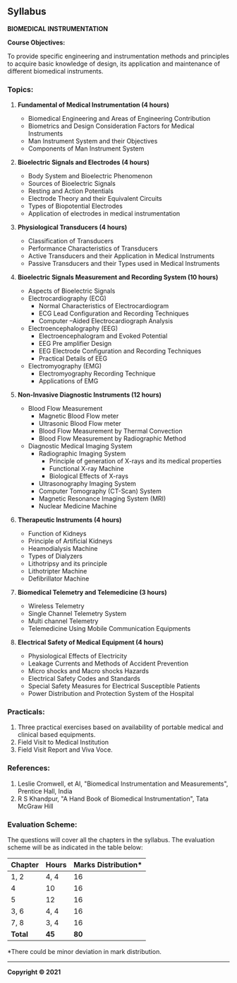 ## Syllabus

**BIOMEDICAL INSTRUMENTATION**

**Course Objectives:** 

To provide specific engineering and instrumentation methods and principles to acquire basic knowledge of design, its application and maintenance of different biomedical instruments.

### Topics:

1. **Fundamental of Medical Instrumentation (4 hours)**
    * Biomedical Engineering and Areas of Engineering Contribution
    * Biometrics and Design Consideration Factors for Medical Instruments
    * Man Instrument System and their Objectives
    * Components of Man Instrument System

2. **Bioelectric Signals and Electrodes (4 hours)**
    * Body System and Bioelectric Phenomenon
    * Sources of Bioelectric Signals
    * Resting and Action Potentials
    * Electrode Theory and their Equivalent Circuits
    * Types of Biopotential Electrodes
    * Application of electrodes in medical instrumentation

3. **Physiological Transducers (4 hours)**
    * Classification of Transducers
    * Performance Characteristics of Transducers
    * Active Transducers and their Application in Medical Instruments
    * Passive Transducers and their Types used in Medical Instruments

4. **Bioelectric Signals Measurement and Recording System (10 hours)**
    * Aspects of Bioelectric Signals
    * Electrocardiography (ECG)
        * Normal Characteristics of Electrocardiogram
        * ECG Lead Configuration and Recording Techniques
        * Computer –Aided Electrocardiograph Analysis
    * Electroencephalography (EEG)
        * Electroencephalogram and Evoked Potential
        * EEG Pre amplifier Design
        * EEG Electrode Configuration and Recording Techniques
        * Practical Details of EEG
    * Electromyography (EMG)
        * Electromyography Recording Technique
        * Applications of EMG

5. **Non-Invasive Diagnostic Instruments (12 hours)**
    * Blood Flow Measurement
        * Magnetic Blood Flow meter
        * Ultrasonic Blood Flow meter
        * Blood Flow Measurement by Thermal Convection
        * Blood Flow Measurement by Radiographic Method
    * Diagnostic Medical Imaging System
        * Radiographic Imaging System
            * Principle of generation of X-rays and its medical properties
            * Functional X-ray Machine
            * Biological Effects of X-rays
        * Ultrasonography Imaging System
        * Computer Tomography (CT-Scan) System
        * Magnetic Resonance Imaging System (MRI)
        * Nuclear Medicine Machine

6. **Therapeutic Instruments (4 hours)**
    * Function of Kidneys
    * Principle of Artificial Kidneys
    * Heamodialysis Machine
    * Types of Dialyzers
    * Lithotripsy and its principle
    * Lithotripter Machine
    * Defibrillator Machine

7. **Biomedical Telemetry and Telemedicine (3 hours)**
    * Wireless Telemetry
    * Single Channel Telemetry System
    * Multi channel Telemetry
    * Telemedicine Using Mobile Communication Equipments

8. **Electrical Safety of Medical Equipment (4 hours)**
    * Physiological Effects of Electricity
    * Leakage Currents and Methods of Accident Prevention
    * Micro shocks and Macro shocks Hazards
    * Electrical Safety Codes and Standards
    * Special Safety Measures for Electrical Susceptible Patients
    * Power Distribution and Protection System of the Hospital

### Practicals:

1. Three practical exercises based on availability of portable medical and clinical based equipments.
2. Field Visit to Medical Institution
3. Field Visit Report and Viva Voce.

### References:

1. Leslie Cromwell, et Al, "Biomedical Instrumentation and Measurements", Prentice Hall, India
2. R S Khandpur, "A Hand Book of Biomedical Instrumentation", Tata McGraw Hill

### Evaluation Scheme:

The questions will cover all the chapters in the syllabus. The evaluation scheme will be as indicated in the table below:

| Chapter | Hours | Marks Distribution* |
|---|---|---|
| 1, 2 | 4, 4 | 16 |
| 4 | 10 | 16 |
| 5 | 12 | 16 |
| 3, 6 | 4, 4 | 16 |
| 7, 8 | 3, 4 | 16 |
| **Total** | **45** | **80** |

*There could be minor deviation in mark distribution.

***

**Copyright © 2021** 
